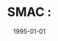 ---
# Documentation: https://wowchemy.com/docs/managing-content/

title: 'SMAC :'
subtitle: ''
summary: ''
authors:
- kazienko
- Jacek Rakoczy
- Bogdan Trawiński
tags: []
categories: []
date: '1995-01-01'
lastmod: 2022-10-07T05:47:13Z
featured: false
draft: false

# Featured image
# To use, add an image named `featured.jpg/png` to your page's folder.
# Focal points: Smart, Center, TopLeft, Top, TopRight, Left, Right, BottomLeft, Bottom, BottomRight.
image:
  caption: ''
  focal_point: ''
  preview_only: false

# Projects (optional).
#   Associate this post with one or more of your projects.
#   Simply enter your project's folder or file name without extension.
#   E.g. `projects = ["internal-project"]` references `content/project/deep-learning/index.md`.
#   Otherwise, set `projects = []`.
projects: []
publishDate: '2022-10-07T05:47:12.546907Z'
publication_types:
- '4'
abstract: ''
publication: ''
---